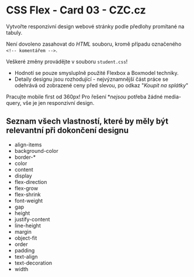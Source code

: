 # CSS Flex - Card 03 - CZC.cz

Vytvořte responzivní design webové stránky podle předlohy promítané na tabuly.

Není dovoleno zasahovat do *HTML* souboru, kromě případu označeného `<!-- komentářem -->`.

Veškeré změny provádějte v souboru `student.css`!

- Hodnotí se pouze smysluplně použité Flexbox a Boxmodel techniky.
- Detaily designu jsou rozhodující - nejvýznamnější část práce se odehrává od zobrazené ceny před slevou, po odkaz "*Koupit na splátky*"

Pracujte mobile first od 360px! Pro řešení **nejsou* potřeba žádné media-query, vše je jen responzivní design.

## Seznam všech vlastností, které by měly být relevantní při dokončení designu

- align-items
- background-color
- border-*
- color
- content
- display
- flex-direction
- flex-grow
- flex-shrink
- font-weight
- gap
- height
- justify-content
- line-height
- margin
- object-fit
- order
- padding
- text-align
- text-decoration
- width